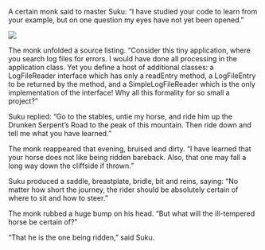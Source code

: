 A certain monk said to master Suku: “I have studied your code to learn from your example, but on one question my eyes have not yet been opened.”

![](/pages/case-117/saddle.jpg)

The monk unfolded a source listing. “Consider this tiny application, where you search log files for errors.  I would have done all processing in the application class.  Yet you define a host of additional classes: a LogFileReader interface which has only a readEntry method, a LogFileEntry to be returned by the method, and a SimpleLogFileReader which is the only implementation of the interface!  Why all this formality for so small a project?”

Suku replied: “Go to the stables, untie my horse, and ride him up the Drunken Serpent’s Road to the peak of this mountain.  Then ride down and tell me what you have learned.”

The monk reappeared that evening, bruised and dirty.  “I have learned that your horse does not like being ridden bareback.  Also, that one may fall a long way down the cliffside if thrown.”

Suku produced a saddle, breastplate, bridle, bit and reins, saying: “No matter how short the journey, the rider should be absolutely certain of where to sit and how to steer.”

The monk rubbed a huge bump on his head.  “But what will the ill-tempered horse be certain of?”

“That he is the one being ridden,” said Suku. 

